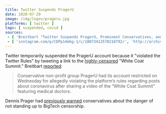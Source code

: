 ```yaml
---
title: Twitter Suspends PragerU
date: 2020-07-29
image: /img/logos/prageru.jpg
platforms: [ twitter ]
tags: [ suspended, covid ]
sources:
 - [ 'Breitbart "Twitter Suspends PragerU, Prominent Conservatives, and Doctors for Commenting on HCQ" by Alana Mastrangelo (29 Jul 2020)', 'https://www.breitbart.com/tech/2020/07/29/twitter-suspends-prageru-prominent-conservatives-and-doctors-for-commenting-on-hcq/' ]
 - [ 'instagram.com/p/CDPp14mhg-1/c/18073412578210792/', 'http://archive.is/99GWr' ]
---
```


Twitter temporarily suspended the PragerU account because it "violated the
Twitter Rules" by tweeting a link to the
[highly-censored](/events/white-coat-summit/) "White Coat Summit." Breitbart
[reported](http://archive.is/uiQAw#selection-553.0-553.232):
> Conservative non-profit group PragerU had its account restricted on Wednesday
> for allegedly violating the platform’s rules regarding posts about
> coronavirus after sharing a video of the “White Coat Summit” featuring
> medical doctors.

Dennis Prager had [previously warned](http://archive.is/zExya) conservatives
about the danger of not standing up to BigTech censorship.
